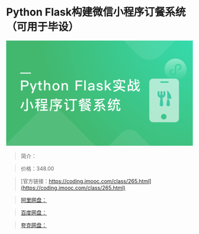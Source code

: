 # Python Flask构建微信小程序订餐系统（可用于毕设）

![img](../../assets/5fd18ac409de5cfb05400304.png)

> 简介：

> 价格：348.00

> [官方链接：https://coding.imooc.com/class/265.html](https://coding.imooc.com/class/265.html)

> [阿里网盘：]()

> [百度网盘：]()

> [夸克网盘：]()
